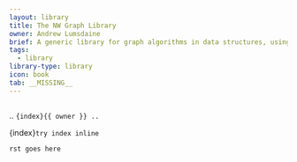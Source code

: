 ```yaml
---
layout: library
title: The NW Graph Library
owner: Andrew Lumsdaine
brief: A generic library for graph algorithms in data structures, using features and idioms of modern C++
tags:
  - library
library-type: library
icon: book
tab: __MISSING__
---
```


```{index} one
```


.. ```{index}{{ owner }}
.. ```

{index}`try index inline`


```{eval-rst}
rst goes here
```

